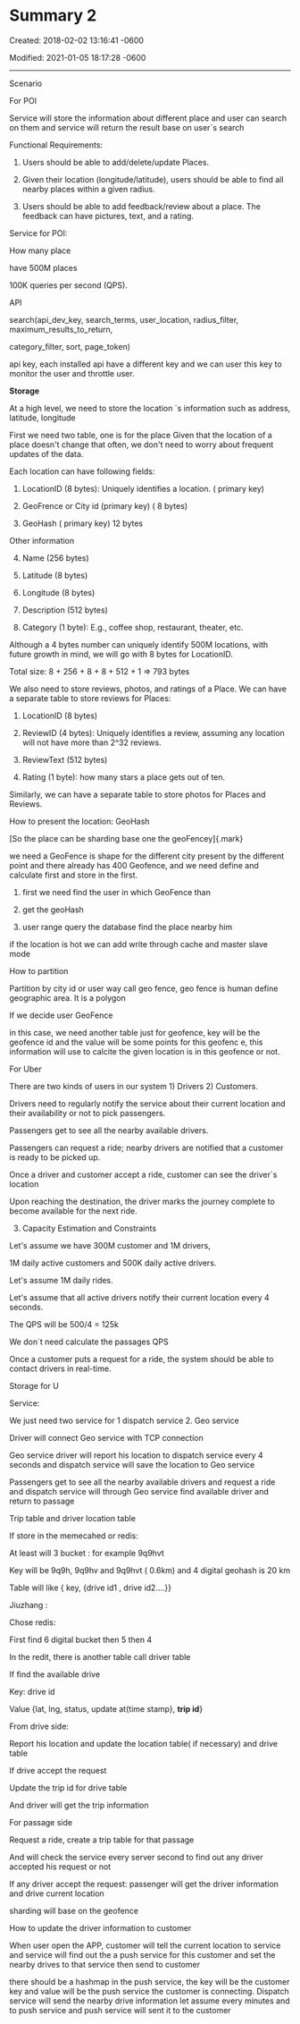 # Summary 2

Created: 2018-02-02 13:16:41 -0600

Modified: 2021-01-05 18:17:28 -0600

---

Scenario

For POI

Service will store the information about different place and user can search on them and service will return the result base on user`s search

Functional Requirements:

1. Users should be able to add/delete/update Places.

2. Given their location (longitude/latitude), users should be able to find all nearby places within a given radius.

3. Users should be able to add feedback/review about a place. The feedback can have pictures, text, and a rating.

Service for POI:

How many place

have 500M places

100K queries per second (QPS).

API

search(api_dev_key, search_terms, user_location, radius_filter, maximum_results_to_return,

category_filter, sort, page_token)

api key, each installed api have a different key and we can user this key to monitor the user and throttle user.

**Storage**

At a high level, we need to store the location `s information such as address, latitude, longitude

First we need two table, one is for the place Given that the location of a place doesn't change that often, we don't need to worry about frequent updates of the data.

Each location can have following fields:

1. LocationID (8 bytes): Uniquely identifies a location. ( primary key)

2.  GeoFrence or City id (primary key) ( 8 bytes)
3.  GeoHash ( primary key) 12 bytes

Other information

4. Name (256 bytes)

5. Latitude (8 bytes)

6. Longitude (8 bytes)

7. Description (512 bytes)

8. Category (1 byte): E.g., coffee shop, restaurant, theater, etc.

Although a 4 bytes number can uniquely identify 500M locations, with future growth in mind, we will go with 8 bytes for LocationID.

Total size: 8 + 256 + 8 + 8 + 512 + 1 => 793 bytes

We also need to store reviews, photos, and ratings of a Place. We can have a separate table to store reviews for Places:

1. LocationID (8 bytes)

2. ReviewID (4 bytes): Uniquely identifies a review, assuming any location will not have more than 2^32 reviews.

3. ReviewText (512 bytes)

4. Rating (1 byte): how many stars a place gets out of ten.

Similarly, we can have a separate table to store photos for Places and Reviews.

How to present the location: GeoHash

[So the place can be sharding base one the geoFencey]{.mark}

we need a GeoFence is shape for the different city present by the different point and there already has 400 Geofence, and we need define and calculate first and store in the first.

1. first we need find the user in which GeoFence than

2.  get the geoHash
3.  user range query the database find the place nearby him

if the location is hot we can add write through cache and master slave mode

How to partition

Partition by city id or user way call geo fence, geo fence is human define geographic area. It is a polygon

If we decide user GeoFence

in this case, we need another table just for geofence, key will be the geofence id and the value will be some points for this geofenc e, this information will use to calcite the given location is in this geofence or not.

For Uber

There are two kinds of users in our system 1) Drivers 2) Customers.

Drivers need to regularly notify the service about their current location and their availability or not to pick passengers.

Passengers get to see all the nearby available drivers.

Passengers can request a ride; nearby drivers are notified that a customer is ready to be picked up.

Once a driver and customer accept a ride, customer can see the driver`s location

Upon reaching the destination, the driver marks the journey complete to become available for the next ride.

3. Capacity Estimation and Constraints

Let's assume we have 300M customer and 1M drivers,

1M daily active customers and 500K daily active drivers.

Let's assume 1M daily rides.

Let's assume that all active drivers notify their current location every 4 seconds.

The QPS will be 500/4 = 125k

We don`t need calculate the passages QPS

Once a customer puts a request for a ride, the system should be able to contact drivers in real-time.

Storage for U

Service:

We just need two service for 1 dispatch service 2. Geo service

Driver will connect Geo service with TCP connection

Geo service driver will report his location to dispatch service every 4 seconds and dispatch service will save the location to Geo service

Passengers get to see all the nearby available drivers and request a ride and dispatch service will through Geo service find available driver and return to passage

Trip table and driver location table

If store in the memecahed or redis:

At least will 3 bucket : for example 9q9hvt

Key will be 9q9h, 9q9hv and 9q9hvt ( 0.6km) and 4 digital geohash is 20 km

Table will like { key, {drive id1 , drive id2....}}

Jiuzhang :

Chose redis:

First find 6 digital bucket then 5 then 4

In the redit, there is another table call driver table

If find the available drive

Key: drive id

Value {lat, lng, status, update at(time stamp}, **trip id**}

From drive side:

Report his location and update the location table( if necessary) and drive table

If drive accept the request

Update the trip id for drive table

And driver will get the trip information

For passage side

Request a ride, create a trip table for that passage

And will check the service every server second to find out any driver accepted his request or not

If any driver accept the request: passenger will get the driver information and drive current location

sharding will base on the geofence

How to update the driver information to customer

When user open the APP, customer will tell the current location to service and service will find out the a push service for this customer and set the nearby drives to that service then send to customer

there should be a hashmap in the push service, the key will be the customer key and value will be the push service the customer is connecting. Dispatch service will send the nearby drive information let assume every minutes and to push service and push service will sent it to the customer


